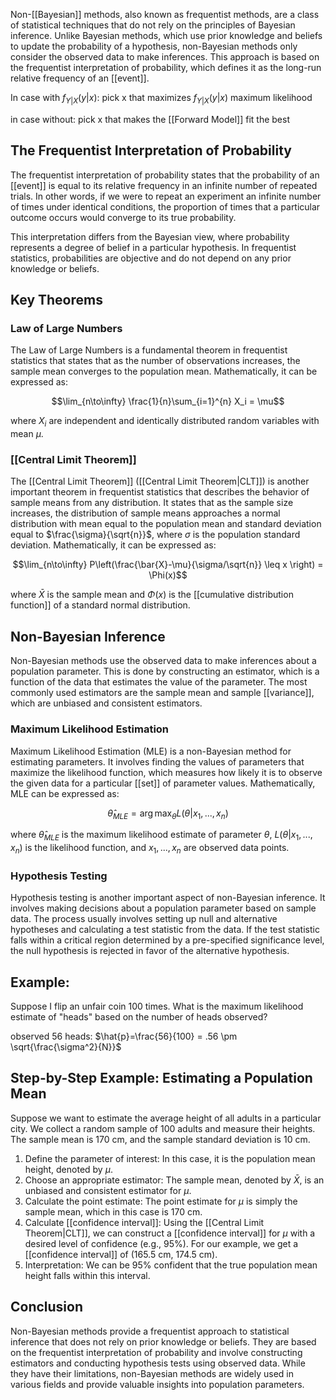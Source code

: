 

Non-[[Bayesian]] methods, also known as frequentist methods, are a class of statistical techniques that do not rely on the principles of Bayesian inference. Unlike Bayesian methods, which use prior knowledge and beliefs to update the probability of a hypothesis, non-Bayesian methods only consider the observed data to make inferences. This approach is based on the frequentist interpretation of probability, which defines it as the long-run relative frequency of an [[event]].

In case with $f_{Y|X}(y|x)$:
pick x that maximizes $f_{Y|X}(y|x)$
maximum likelihood

in case without:
pick x that makes the [[Forward Model]] fit the best
## The Frequentist Interpretation of Probability

The frequentist interpretation of probability states that the probability of an [[event]] is equal to its relative frequency in an infinite number of repeated trials. In other words, if we were to repeat an experiment an infinite number of times under identical conditions, the proportion of times that a particular outcome occurs would converge to its true probability.

This interpretation differs from the Bayesian view, where probability represents a degree of belief in a particular hypothesis. In frequentist statistics, probabilities are objective and do not depend on any prior knowledge or beliefs.

## Key Theorems

### Law of Large Numbers

The Law of Large Numbers is a fundamental theorem in frequentist statistics that states that as the number of observations increases, the sample mean converges to the population mean. Mathematically, it can be expressed as:

$$\lim_{n\to\infty} \frac{1}{n}\sum_{i=1}^{n} X_i = \mu$$

where $X_i$ are independent and identically distributed random variables with mean $\mu$.

### [[Central Limit Theorem]]

The [[Central Limit Theorem]] ([[Central Limit Theorem|CLT]]) is another important theorem in frequentist statistics that describes the behavior of sample means from any distribution. It states that as the sample size increases, the distribution of sample means approaches a normal distribution with mean equal to the population mean and standard deviation equal to $\frac{\sigma}{\sqrt{n}}$, where $\sigma$ is the population standard deviation. Mathematically, it can be expressed as:

$$\lim_{n\to\infty} P\left(\frac{\bar{X}-\mu}{\sigma/\sqrt{n}} \leq x \right) = \Phi(x)$$

where $\bar{X}$ is the sample mean and $\Phi(x)$ is the [[cumulative distribution function]] of a standard normal distribution.

## Non-Bayesian Inference

Non-Bayesian methods use the observed data to make inferences about a population parameter. This is done by constructing an estimator, which is a function of the data that estimates the value of the parameter. The most commonly used estimators are the sample mean and sample [[variance]], which are unbiased and consistent estimators.

### Maximum Likelihood Estimation

Maximum Likelihood Estimation (MLE) is a non-Bayesian method for estimating parameters. It involves finding the values of parameters that maximize the likelihood function, which measures how likely it is to observe the given data for a particular [[set]] of parameter values. Mathematically, MLE can be expressed as:

$$\hat{\theta}_{MLE} = \arg \max_{\theta} L(\theta | x_1,...,x_n)$$

where $\hat{\theta}_{MLE}$ is the maximum likelihood estimate of parameter $\theta$, $L(\theta | x_1,...,x_n)$ is the likelihood function, and $x_1,...,x_n$ are observed data points.

### Hypothesis Testing

Hypothesis testing is another important aspect of non-Bayesian inference. It involves making decisions about a population parameter based on sample data. The process usually involves setting up null and alternative hypotheses and calculating a test statistic from the data. If the test statistic falls within a critical region determined by a pre-specified significance level, the null hypothesis is rejected in favor of the alternative hypothesis.

## Example:
Suppose I flip an unfair coin 100 times. What is the maximum likelihood estimate of "heads" based on the number of heads observed?

observed 56 heads:
$\hat{p}=\frac{56}{100} = .56 \pm \sqrt{\frac{\sigma^2}{N}}$  




## Step-by-Step Example: Estimating a Population Mean

Suppose we want to estimate the average height of all adults in a particular city. We collect a random sample of 100 adults and measure their heights. The sample mean is 170 cm, and the sample standard deviation is 10 cm.

1. Define the parameter of interest: In this case, it is the population mean height, denoted by $\mu$.
2. Choose an appropriate estimator: The sample mean, denoted by $\bar{X}$, is an unbiased and consistent estimator for $\mu$.
3. Calculate the point estimate: The point estimate for $\mu$ is simply the sample mean, which in this case is 170 cm.
4. Calculate [[confidence interval]]: Using the [[Central Limit Theorem|CLT]], we can construct a [[confidence interval]] for $\mu$ with a desired level of confidence (e.g., 95%). For our example, we get a [[confidence interval]] of (165.5 cm, 174.5 cm).
5. Interpretation: We can be 95% confident that the true population mean height falls within this interval.

## Conclusion

Non-Bayesian methods provide a frequentist approach to statistical inference that does not rely on prior knowledge or beliefs. They are based on the frequentist interpretation of probability and involve constructing estimators and conducting hypothesis tests using observed data. While they have their limitations, non-Bayesian methods are widely used in various fields and provide valuable insights into population parameters.